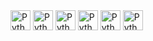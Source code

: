 <img title="Python" height="32" width="32" src="https://cdn.simpleicons.org/python">
<img title="Python" height="32" width="32" src="https://cdn.simpleicons.org/javascript">
<img title="Python" height="32" width="32" src="https://cdn.simpleicons.org/react">
<img title="Python" height="32" width="32" src="https://cdn.simpleicons.org/nodedotjs">
<img title="Python" height="32" width="32" src="https://cdn.simpleicons.org/npm">
<img title="Python" height="32" width="32" src="https://cdn.simpleicons.org/typescript">
